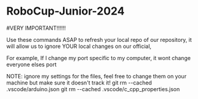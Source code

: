 # RoboCup-Junior-2024

#VERY IMPORTANT!!!!!!

Use these commands ASAP to refresh your local repo of our repository, it will allow us to ignore YOUR local changes on our official,

For example, If I change my port specific to my computer, it wont change everyone elses port

NOTE: ignore my settings for the files, feel free to change them on your machine but make sure it doesn't track it!
git rm --cached .vscode/arduino.json
git rm --cached .vscode/c_cpp_properties.json

